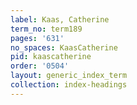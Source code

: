 ```yaml
---
label: Kaas, Catherine
term_no: term189
pages: '631'
no_spaces: KaasCatherine
pid: kaascatherine
order: '0504'
layout: generic_index_term
collection: index-headings
---
```

